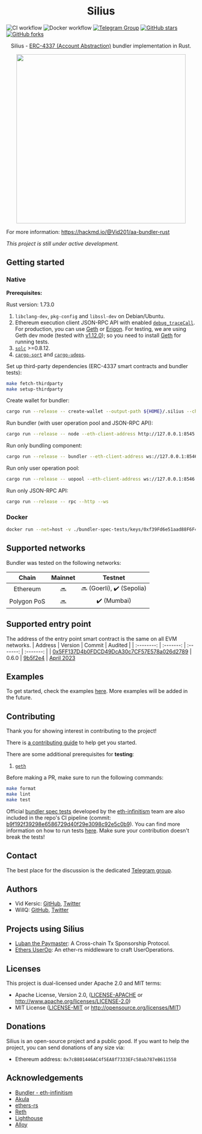 # <h1 align="center"> Silius </h1>

![CI workflow](https://github.com/silius-rs/silius/actions/workflows/ci.yml/badge.svg)
![Docker workflow](https://github.com/silius-rs/silius/actions/workflows/publish_image.yml/badge.svg)
[![Telegram Group](https://img.shields.io/endpoint?color=neon&style=flat-square&url=https%3A%2F%2Ftg.sumanjay.workers.dev%2F%2BsKeRcN4j3MM3NmNk)](https://t.me/+sKeRcN4j3MM3NmNk)
[![GitHub stars](https://img.shields.io/github/stars/silius-rs/silius.svg?style=social&label=Star&maxAge=2592000)](https://github.com/silius-rs/silius/stargazers/)
[![GitHub forks](https://img.shields.io/github/forks/silius-rs/silius.svg?style=social&label=Fork&maxAge=2592000)](https://github.com/silius-rs/silius/network/)

<p align="center">Silius - <a href="https://eips.ethereum.org/EIPS/eip-4337">ERC-4337 (Account Abstraction)</a> bundler implementation in Rust.</p>

<p align="center">
    <img src="./docs/images/banner.png" width="450">
</p>

For more information: https://hackmd.io/@Vid201/aa-bundler-rust

<i>This project is still under active development.</i>

## Getting started

### Native

<b>Prerequisites:</b>

Rust version: 1.73.0

1. `libclang-dev`, `pkg-config` and `libssl-dev` on Debian/Ubuntu.
2. Ethereum execution client JSON-RPC API with enabled [`debug_traceCall`](https://geth.ethereum.org/docs/interacting-with-geth/rpc/ns-debug#debug_tracecall). For production, you can use [Geth](https://github.com/ethereum/go-ethereum) or [Erigon](https://github.com/ledgerwatch/erigon). For testing, we are using Geth dev mode (tested with [v1.12.0](https://github.com/ethereum/go-ethereum/releases/tag/v1.12.0)); so you need to install [Geth](https://geth.ethereum.org/docs/getting-started/installing-geth) for running tests.
3. [`solc`](https://docs.soliditylang.org/en/v0.8.17/installing-solidity.html) >=0.8.12.
4. [`cargo-sort`](https://crates.io/crates/cargo-sort) and [`cargo-udeps`](https://crates.io/crates/cargo-udeps).

Set up third-party dependencies (ERC-4337 smart contracts and bundler tests):

```bash
make fetch-thirdparty
make setup-thirdparty
```

Create wallet for bundler:

```bash
cargo run --release -- create-wallet --output-path ${HOME}/.silius --chain-id 5
```

Run bundler (with user operation pool and JSON-RPC API):

```bash
cargo run --release -- node --eth-client-address http://127.0.0.1:8545 --mnemonic-file ${HOME}/.silius/0xf39Fd6e51aad88F6F4ce6aB8827279cffFb92266 --beneficiary 0xf39Fd6e51aad88F6F4ce6aB8827279cffFb92266 --entry-points 0x5FF137D4b0FDCD49DcA30c7CF57E578a026d2789 --http --ws
```

Run only bundling component:

```bash
cargo run --release -- bundler --eth-client-address ws://127.0.0.1:8546 --mnemonic-file ${HOME}/.silius/0xf39Fd6e51aad88F6F4ce6aB8827279cffFb92266 --beneficiary 0xf39Fd6e51aad88F6F4ce6aB8827279cffFb92266 --entry-points 0x5FF137D4b0FDCD49DcA30c7CF57E578a026d2789
```

Run only user operation pool:

```bash
cargo run --release -- uopool --eth-client-address ws://127.0.0.1:8546 --entry-points 0x5FF137D4b0FDCD49DcA30c7CF57E578a026d2789
```

Run only JSON-RPC API:

```bash
cargo run --release -- rpc --http --ws
```

### Docker

```bash
docker run --net=host -v ./bundler-spec-tests/keys/0xf39Fd6e51aad88F6F4ce6aB8827279cffFb92266:/data/silius/0xf39Fd6e51aad88F6F4ce6aB8827279cffFb92266 -v ./db:/data/silius/db ghcr.io/silius-rs/silius:latest node --eth-client-address http://127.0.0.1:8545 --datadir data/silius --mnemonic-file data/silius/0xf39Fd6e51aad88F6F4ce6aB8827279cffFb92266 --beneficiary 0xf39Fd6e51aad88F6F4ce6aB8827279cffFb92266 --entry-points 0x5ff137d4b0fdcd49dca30c7cf57e578a026d2789 --http --http.addr 0.0.0.0 --http.port 3000 --http.api eth,debug,web3 --ws --ws.addr 0.0.0.0 --ws.port 3001 --ws.api eth,debug,web3 --eth-client-proxy-address http://127.0.0.1:8545
```

## Supported networks

Bundler was tested on the following networks:

| Chain         | Mainnet   | Testnet                                       |
| :--------:    | :-------: | :-------:                                     |
| Ethereum      | :soon:    | :soon: (Goerli), :heavy_check_mark: (Sepolia) |
| Polygon PoS   | :soon:    | :heavy_check_mark: (Mumbai)                   |

## Supported entry point
The address of the entry point smart contract is the same on all EVM networks.
| Address    | Version   | Commit    | Audited   |
| :--------: | :-------: | :-------: | :-------: |
| [0x5FF137D4b0FDCD49DcA30c7CF57E578a026d2789](https://blockscan.com/address/0x5FF137D4b0FDCD49DcA30c7CF57E578a026d2789) | 0.6.0 | [9b5f2e4](https://github.com/eth-infinitism/account-abstraction/commit/9b5f2e4bb30a81aa30761749d9e2e43fee64c768) | [April 2023](https://blog.openzeppelin.com/eip-4337-ethereum-account-abstraction-incremental-audit)

## Examples

To get started, check the examples [here](./examples/). More examples will be added in the future.

## Contributing

Thank you for showing interest in contributing to the project!

There is [a contributing guide](./CONTRIBUTING.md) to help get you started.

There are some additional prerequisites for **testing**:

1. [`geth`](https://geth.ethereum.org/docs/getting-started/installing-geth)

Before making a PR, make sure to run the following commands:

```bash
make format
make lint
make test
```

Official [bundler spec tests](https://github.com/eth-infinitism/bundler-spec-tests) developed by the [eth-infinitism](https://github.com/eth-infinitism/) team are also included in the repo's CI pipeline (commit: [b9f192f39298e6586729d40f29e3098c92e5c0b9](https://github.com/eth-infinitism/bundler-spec-tests/tree/b9f192f39298e6586729d40f29e3098c92e5c0b9)). You can find more information on how to run tests [here](https://github.com/eth-infinitism/bundler-spec-tests). Make sure your contribution doesn't break the tests!

## Contact

The best place for the discussion is the dedicated [Telegram group](https://t.me/+sKeRcN4j3MM3NmNk).

## Authors

- Vid Kersic: [GitHub](https://github.com/Vid201), [Twitter](https://twitter.com/vidkersic)
- WillQ: [GitHub](https://github.com/zsluedem), [Twitter](https://twitter.com/zsluedem06)

## Projects using Silius

- [Luban the Paymaster](https://github.com/da-bao-jian/luban-the-paymaster): A Cross-chain Tx Sponsorship Protocol.
- [Ethers UserOp](https://github.com/qi-protocol/ethers-userop/): An ether-rs middleware to craft UserOperations.

## Licenses

This project is dual-licensed under Apache 2.0 and MIT terms:

- Apache License, Version 2.0, ([LICENSE-APACHE](LICENSE-APACHE) or http://www.apache.org/licenses/LICENSE-2.0)
- MIT License ([LICENSE-MIT](LICENSE-MIT) or http://opensource.org/licenses/MIT)

## Donations

Silius is an open-source project and a public good. If you want to help the project, you can send donations of any size via:

- Ethereum address: `0x7cB801446AC4f5EA8f7333EFc58ab787eB611558`

## Acknowledgements

- [Bundler - eth-infinitism](https://github.com/eth-infinitism/bundler)
- [Akula](https://github.com/akula-bft/akula)
- [ethers-rs](https://github.com/gakonst/ethers-rs)
- [Reth](https://github.com/paradigmxyz/reth)
- [Lighthouse](https://github.com/sigp/lighthouse)
- [Alloy](https://github.com/alloy-rs)
